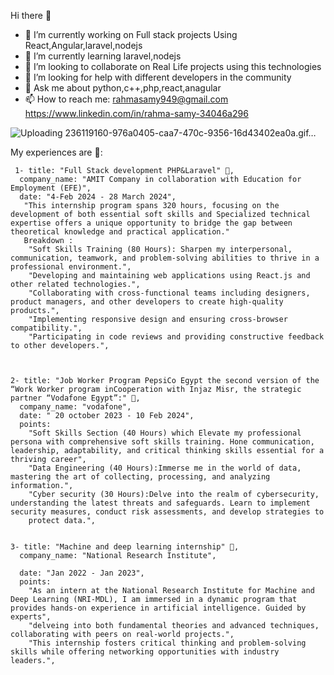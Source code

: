 
Hi there 👋
- 🔭 I’m currently working on Full stack projects Using React,Angular,laravel,nodejs
- 🌱 I’m currently learning laravel,nodejs
- 👯 I’m looking to collaborate on Real Life projects using this technologies
- 🤔 I’m looking for help with different developers in the community
- 💬 Ask me about python,c++,php,react,anagular
- 📫 How to reach me: 
   rahmasamy949@gmail.com 
   https://www.linkedin.com/in/rahma-samy-34046a296

 

![Uploading 236119160-976a0405-caa7-470c-9356-16d43402ea0a.gif…]()

 
My experiences are 🌱:


     1- title: "Full Stack development PHP&Laravel" 🔭,
      company_name: "AMIT Company in collaboration with Education for Employment (EFE)",
      date: "4-Feb 2024 - 28 March 2024",
       "This internship program spans 320 hours, focusing on the development of both essential soft skills and Specialized technical expertise offers a unique opportunity to bridge the gap between theoretical knowledge and practical application."
       Breakdown :
        "Soft Skills Training (80 Hours): Sharpen my interpersonal, communication, teamwork, and problem-solving abilities to thrive in a professional environment.",
        "Developing and maintaining web applications using React.js and other related technologies.",
        "Collaborating with cross-functional teams including designers, product managers, and other developers to create high-quality products.",
        "Implementing responsive design and ensuring cross-browser compatibility.",
        "Participating in code reviews and providing constructive feedback to other developers.",


    
    2- title: "Job Worker Program PepsiCo Egypt the second version of the “Work Worker program inCooperation with Injaz Misr, the strategic partner “Vodafone Egypt”:" 🔭,
      company_name: "vodafone",
      date: " 20 october 2023 - 10 Feb 2024",
      points: 
        "Soft Skills Section (40 Hours) which Elevate my professional persona with comprehensive soft skills training. Hone communication, leadership, adaptability, and critical thinking skills essential for a thriving career",
        "Data Engineering (40 Hours):Immerse me in the world of data, mastering the art of collecting, processing, and analyzing information.",
        "Cyber security (30 Hours):Delve into the realm of cybersecurity, understanding the latest threats and safeguards. Learn to implement security measures, conduct risk assessments, and develop strategies to 
        protect data.",
      
   
    3- title: "Machine and deep learning internship" 🔭,
      company_name: "National Research Institute",
    
      date: "Jan 2022 - Jan 2023",
      points:
        "As an intern at the National Research Institute for Machine and Deep Learning (NRI-MDL), I am immersed in a dynamic program that provides hands-on experience in artificial intelligence. Guided by experts",
        "delveing into both fundamental theories and advanced techniques, collaborating with peers on real-world projects.",
        "This internship fosters critical thinking and problem-solving skills while offering networking opportunities with industry leaders.",
      
   
   





